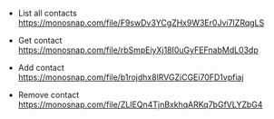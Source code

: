 - List all contacts
  https://monosnap.com/file/F9swDv3YCgZHx9W3Er0Jvi7IZRqgLS

- Get contact
  https://monosnap.com/file/rbSmpEiyXj18I0uGyFEFnabMdL03dp

- Add contact
  https://monosnap.com/file/b1rojdhx8lRVGZiCGEi70FD1vpfiaj

- Remove contact
  https://monosnap.com/file/ZLIEQn4TjnBxkhqARKq7bGfVLYZbG4
